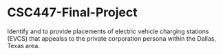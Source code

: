 # CSC447-Final-Project

Identify and to provide placements of electric vehicle charging stations (EVCS) that appealss to the private corporation persona within the Dallas, Texas area. 

